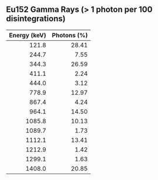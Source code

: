 ## Eu152 Gamma Rays (> 1 photon per 100 disintegrations)
| Energy (keV) | Photons (%) |
|-------------:|------------:|
| 121.8        | 28.41       |
| 244.7        | 7.55        |
| 344.3        | 26.59       |
| 411.1        | 2.24        |
| 444.0        | 3.12        |
| 778.9        | 12.97       |
| 867.4        | 4.24        |
| 964.1        | 14.50       |
| 1085.8       | 10.13       |
| 1089.7       | 1.73        |
| 1112.1       | 13.41       |
| 1212.9       | 1.42        |
| 1299.1       | 1.63        |
| 1408.0       | 20.85       |

